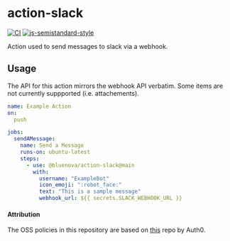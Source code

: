 # action-slack

[![CI](https://github.com/bluenovaio/blueprint-action-typescript/actions/workflows/ci.yaml/badge.svg)](https://github.com/bluenovaio/blueprint-action-typescript/actions/workflows/ci.yaml)
[![js-semistandard-style](https://img.shields.io/badge/code%20style-semistandard-brightgreen.svg?style=flat-square)](https://github.com/standard/semistandard)

Action used to send messages to slack via a webhook. 

## Usage

The API for this action mirrors the webhook API verbatim. Some items are
not currently suppported (i.e. attachements).

```yaml
name: Example Action 
on:
  push

jobs:
  sendAMessage:
    name: Send a Message 
    runs-on: ubuntu-latest
    steps:
      - use: @bluenova/action-slack@main 
        with:
          username: "ExampleBot"
          icon_emoji: ":robot_face:"
          text: "This is a sample message"
          webhook_url: ${{ secrets.SLACK_WEBHOOK_URL }} 
```

#### Attribution

The OSS policies in this repository are based on [this](https://github.com/auth0/open-source-template) repo by Auth0.
